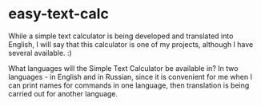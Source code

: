 # easy-text-calc

While a simple text calculator is being developed and translated into English, I will say that this calculator is one of my projects, although I have several available. :)

What languages will the Simple Text Calculator be available in?
In two languages - in English and in Russian, since it is convenient for me when I can print names for commands in one language, then translation is being carried out for another language.

